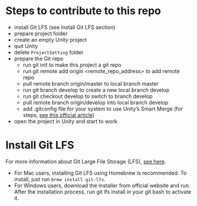 # Steps to contribute to this repo
* install Git LFS (see Install Git LFS section)
* prepare project folder
* create an empty Unity project
* quit Unity
* delete `ProjectSetting` folder
* prepare the Git repo
  * run git init to make this project a git repo
  * run git remote add origin <remote_repo_address> to add remote repo
  * pull remote branch origin/master to local branch master
  * run git branch develop to create a new local branch develop
  * run git checkout develop to switch to branch develop
  * pull remote branch origin/develop into local branch develop
  * add .gitconfig file for your system to use Unity’s Smart Merge (for steps, [see this official article](https://docs.unity3d.com/Manual/SmartMerge.html))
* open the project in Unity and start to work


# Install Git LFS
For more information about Git Large File Storage (LFS), [see here](https://git-lfs.github.com/).
* For Mac users, installing Git LFS using Homebrew is recommended. To install, just run `brew install git-lfs`.
* For Windows users, download the installer from official website and run. After the installation process, run git lfs install in your git bash to activate it.
